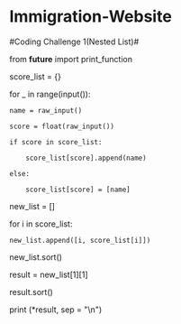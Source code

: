# Immigration-Website
#Coding Challenge 1(Nested List)#

from __future__ import print_function

score_list = {}

for _ in range(input()):

    name = raw_input()
    
    score = float(raw_input())
    
    if score in score_list:
    
        score_list[score].append(name)
        
    else:
    
        score_list[score] = [name]
        
new_list = []

for i in score_list:

    new_list.append([i, score_list[i]])
    
new_list.sort()

result = new_list[1][1]

result.sort()

print (*result, sep = "\n")
